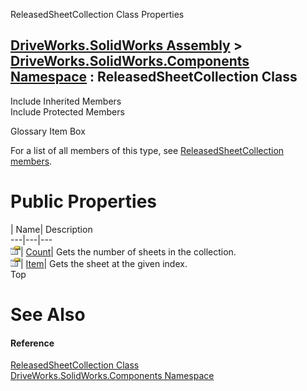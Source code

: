 ReleasedSheetCollection Class Properties   
  
[DriveWorks.SolidWorks Assembly](topic13342.md) > [DriveWorks.SolidWorks.Components Namespace](topic13925.md) : ReleasedSheetCollection Class  
---  
  
Include Inherited Members    
Include Protected Members    


Glossary Item Box

For a list of all members of this type, see [ReleasedSheetCollection members](topic15018.md).

# Public Properties

| Name| Description  
---|---|---  
![Public Property](dotnetimages/publicProperty.gif)| [Count](topic15027.md)| Gets the number of sheets in the collection.   
![Public Property](dotnetimages/publicProperty.gif)| [Item](topic15028.md)| Gets the sheet at the given index.   
Top

# See Also

#### Reference

[ReleasedSheetCollection Class](topic15017.md)   
[DriveWorks.SolidWorks.Components Namespace](topic13925.md)



